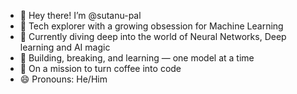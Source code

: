 - 👋 Hey there! I’m @sutanu-pal  
- 🧠 Tech explorer with a growing obsession for Machine Learning  
- 🤖 Currently diving deep into the world of Neural Networks, Deep learning and AI magic  
- 🧩 Building, breaking, and learning — one model at a time  
- 🌱 On a mission to turn coffee into code  
- 😄 Pronouns: He/Him  

